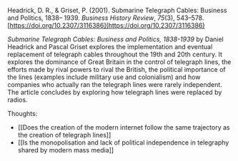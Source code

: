 Headrick, D. R., & Griset, P. (2001). Submarine Telegraph Cables: Business and Politics, 1838–
	1939. _Business History Review_, _75_(3), 543–578. [https://doi.org/10.2307/3116386](https://doi.org/10.2307/3116386)

_Submarine Telegraph Cables: Business and Politics, 1838-1939_ by Daniel Headrick and Pascal Griset explores the implementation and eventual replacement of telegraph cables throughout the 19th and 20th century. It explores the dominance of Great Britain in the control of telegraph lines, the efforts made by rival powers to rival the British, the political importance of the lines (examples include military use and colonialism) and how companies who actually ran the telegraph lines were rarely independent. The article concludes by exploring how telegraph lines were replaced by radios.

Thoughts:
- [[Does the creation of the modern internet follow the same trajectory as the creation of telegraph lines]]
- [[Is the monopolisation and lack of political independence in telegraphy shared by modern mass media]]